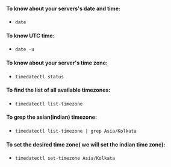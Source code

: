 #### To know about your servers's date and time:

* `date`

#### To know UTC time:

* `date -u`


#### To know about your server's time zone:

* `timedatectl status`

#### To find the list of all available timezones:

* `timedatectl list-timezone`

#### To grep the asian(indian) timezone:

* `timedatectl list-timezone | grep Asia/Kolkata`


#### To set the desired time zone( we will set the indian time zone):

* `timedatectl set-timezone Asia/Kolkata`







